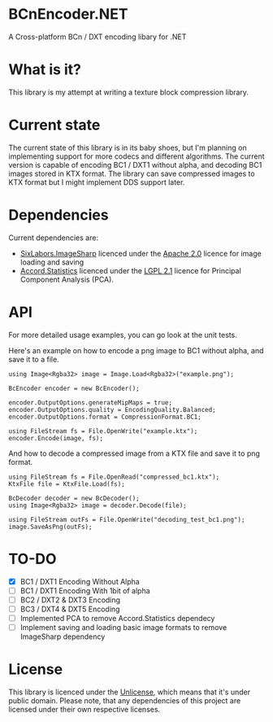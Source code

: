 # BCnEncoder.NET
A Cross-platform BCn / DXT encoding libary for .NET

# What is it?
This library is my attempt at writing a texture block compression library. 

# Current state
The current state of this library is in its baby shoes, but I'm planning on implementing support for more codecs and 
different algorithms. The current version is capable of encoding BC1 / DXT1 without alpha, and decoding BC1 images stored in KTX format.
The library can save compressed images to KTX format but I might implement DDS support later.

# Dependencies
Current dependencies are:
* [SixLabors.ImageSharp](https://github.com/SixLabors/ImageSharp) licenced under the [Apache 2.0](https://www.apache.org/licenses/LICENSE-2.0) licence for image loading and saving
* [Accord.Statistics](http://accord-framework.net/) licenced under the [LGPL 2.1](https://www.gnu.org/licenses/old-licenses/lgpl-2.1.html) licence for Principal Component Analysis (PCA).

# API
For more detailed usage examples, you can go look at the unit tests. 

Here's an example on how to encode a png image to BC1 without alpha, and save it to a file.
```CSharp
using Image<Rgba32> image = Image.Load<Rgba32>("example.png");

BcEncoder encoder = new BcEncoder();

encoder.OutputOptions.generateMipMaps = true;
encoder.OutputOptions.quality = EncodingQuality.Balanced;
encoder.OutputOptions.format = CompressionFormat.BC1;

using FileStream fs = File.OpenWrite("example.ktx");
encoder.Encode(image, fs);
```

And how to decode a compressed image from a KTX file and save it to png format.
```CSharp
using FileStream fs = File.OpenRead("compressed_bc1.ktx");
KtxFile file = KtxFile.Load(fs);

BcDecoder decoder = new BcDecoder();
using Image<Rgba32> image = decoder.Decode(file);

using FileStream outFs = File.OpenWrite("decoding_test_bc1.png");
image.SaveAsPng(outFs);
```

# TO-DO

- [x] BC1 / DXT1 Encoding Without Alpha
- [ ] BC1 / DXT1 Encoding With 1bit of alpha
- [ ] BC2 / DXT2 & DXT3 Encoding
- [ ] BC3 / DXT4 & DXT5 Encoding
- [ ] Implemented PCA to remove Accord.Statistics dependecy
- [ ] Implement saving and loading basic image formats to remove ImageSharp dependency

# License
This library is licenced under the [Unlicense](https://unlicense.org/), which means that it's under public domain. 
Please note, that any dependencies of this project are licensed under their own respective licenses.
